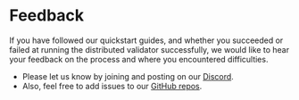 # Feedback

If you have followed our quickstart guides, and whether you succeeded or failed at running the distributed validator successfully, we would like to hear your feedback on the process and where you encountered difficulties.

- Please let us know by joining and posting on our [Discord](https://discord.gg/n6ebKsX46w).
- Also, feel free to add issues to our [GitHub repos](https://github.com/ObolNetwork).
